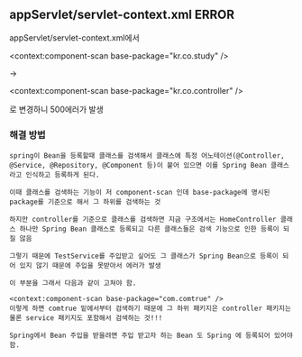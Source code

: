 ## appServlet/servlet-context.xml ERROR

appServlet/servlet-context.xml에서

<context:component-scan base-package="kr.co.study" />

->

<context:component-scan base-package="kr.co.controller" />

로 변경하니 500에러가 발생

### 해결 방법
```
spring이 Bean을 등록할때 클래스를 검색해서 클래스에 특정 어노테이션(@Controller, @Service, @Repository, @Component 등)이 붙어 있으면 이를 Spring Bean 클래스라고 인식하고 등록하게 된다.

이때 클래스를 검색하는 기능이 저 component-scan 인데 base-package에 명시된 package를 기준으로 해서 그 하위를 검색하는 것

하지만 controller를 기준으로 클래스를 검색하면 지금 구조에서는 HomeController 클래스 하나만 Spring Bean 클래스로 등록되고 다른 클래스들은 검색 기능으로 인한 등록이 되질 않음

그렇기 때문에 TestService를 주입받고 싶어도 그 클래스가 Spring Bean으로 등록이 되어 있지 않기 때문에 주입을 못받아서 에러가 발생

이 부분을 그래서 다음과 같이 고쳐야 함.

<context:component-scan base-package="com.comtrue" />
이렇게 하면 comtrue 밑에서부터 검색하기 때문에 그 하위 패키지은 controller 패키지는 물론 service 패키지도 포함해서 검색하는 것!!!

Spring에서 Bean 주입을 받을려면 주입 받고자 하는 Bean 도 Spring 에 등록되어 있어야 함.

```
